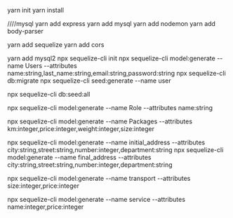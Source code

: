 yarn init
yarn install

////mysql
yarn add express
yarn add mysql
yarn add nodemon
yarn add body-parser

yarn add sequelize
yarn add cors


yarn add mysql2
npx sequelize-cli init
npx sequelize-cli model:generate --name Users --attributes name:string,last_name:string,email:string,password:string
npx sequelize-cli db:migrate
npx sequelize-cli seed:generate --name user

npx sequelize-cli db:seed:all

npx sequelize-cli model:generate --name Role --attributes name:string

npx sequelize-cli model:generate --name Packages --attributes km:integer,price:integer,weight:integer,size:integer

npx sequelize-cli model:generate --name initial_address --attributes city:string,street:string,number:integer,department:string
npx sequelize-cli model:generate --name final_address --attributes city:string,street:string,number:integer,department:string

npx sequelize-cli model:generate --name transport --attributes size:integer,price:integer

npx sequelize-cli model:generate --name service --attributes name:integer,price:integer
